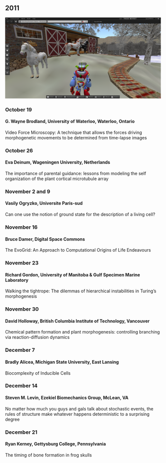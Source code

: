 ## 2011  
<p align="center">
  <img src="https://github.com/Orthogonal-Research-Lab/Education-and-Participation/blob/master/Embryo%20Physics/Media/2011-2013.png"><BR>
</p>
  

### October 19 
#### G. Wayne Brodland, University of Waterloo, Waterloo, Ontario
Video Force Microscopy: A technique that allows the forces driving morphogenetic movements to be determined from time-lapse images

### October 26
#### Eva Deinum, Wageningen University, Netherlands
The importance of parental guidance: lessons from modeling the self organization of the plant cortical microtubule array

### November 2 and 9 
#### Vasily Ogryzko, Universite Paris-sud
Can one use the notion of ground state for the description of a living cell?

### November 16  
#### Bruce Damer, Digital Space Commons
The EvoGrid: An Approach to Computational Origins of Life Endeavours

### November 23 
#### Richard Gordon, University of Manitoba & Gulf Specimen Marine Laboratory
Walking the tightrope: The dilemmas of hierarchical instabilities in Turing’s morphogenesis

### November 30 
#### David Holloway, British Columbia Institute of Technology, Vancouver
Chemical pattern formation and plant morphogenesis: controlling branching via reaction-diffusion dynamics  

### December 7 
#### Bradly Alicea, Michigan State University, East Lansing
Biocomplexity of Inducible Cells

### December 14
#### Steven M. Levin, Ezekiel Biomechanics Group, McLean, VA  
No matter how much you guys and gals talk about stochastic events, the rules of structure make whatever happens deterministic to a surprising degree

### December 21
#### Ryan Kerney, Gettysburg College, Pennsylvania
The timing of bone formation in frog skulls  
